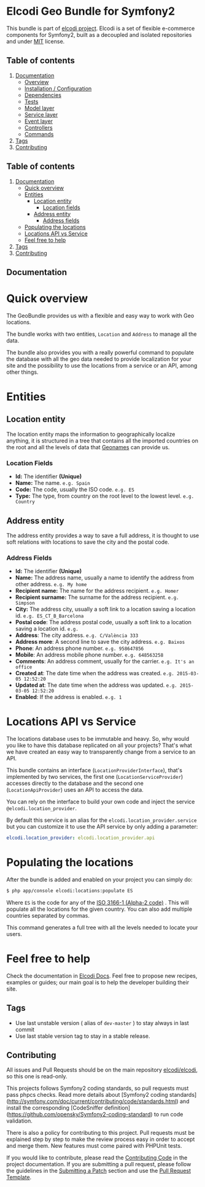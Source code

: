 Elcodi Geo Bundle for Symfony2
==============================

This bundle is part of [elcodi project](https://github.com/elcodi).
Elcodi is a set of flexible e-commerce components for Symfony2, built as a
decoupled and isolated repositories and under
[MIT](http://opensource.org/licenses/MIT) license.

Table of contents
-----------------
1. [Documentation](#documentation)
    * [Overview](#overview)
    * [Installation / Configuration](#installation-configuration)
    * [Dependencies](#dependencies)
    * [Tests](#tests)
    * [Model layer](#model-layer)
    * [Service layer](#service-layer)
    * [Event layer](#event-layer)
    * [Controllers](#controllers)
    * [Commands](#commands)
1. [Tags](#tags)
1. [Contributing](#contributing)

Table of contents
-----------------
1. [Documentation](#documentation)
    * [Quick overview](#quick-overview)
    * [Entities](#entities)
      * [Location entity](#location-entity)
          * [Location fields](#location-fields)
      * [Address entity](#address-entity)
          * [Address fields](#address-fields)
    * [Populating the locations](#populating-the-locations)
    * [Locations API vs Service](#locations-api-vs-service)
    * [Feel free to help](#feel-free-to-help)
1. [Tags](#tags)
1. [Contributing](#contributing)

Documentation
-------------

# Quick overview

The GeoBundle provides us with a flexible and easy way to work with Geo
locations.

The bundle works with two entities, `Location` and `Address` to manage all the
data.

The bundle also provides you with a really powerful command to populate the
database with all the geo data needed to provide localization for your site and
the possibility to use the locations from a service or an API, among other
things.

# Entities

## Location entity
The location entity maps the information to geographically localize anything, it
is structured in a tree that contains all the imported countries on the root and
all the levels of data that [Geonames][4] can provide us.

### Location Fields
- **Id:** The identifier **(Unique)**
- **Name:** The name. `e.g. Spain`
- **Code:** The code, usually the ISO code. `e.g. ES`
- **Type:** The type, from country on the root level to the lowest level. `e.g.
Country`

## Address entity

The address entity provides a way to save a full address, it is thought to use
soft relations with locations to save the city and the postal code.

### Address Fields
- **Id:** The identifier **(Unique)**
- **Name:** The address name, usually a name to identify the address from other
address. `e.g. My home`
- **Recipient name:** The name for the address recipient. `e.g. Homer`
- **Recipient surname:** The surname for the address recipient. `e.g. Simpson`
- **City:** The address city, usually a soft link to a location saving a
location id. `e.g. ES_CT_B_Barcelona`
- **Postal code**: The address postal code, usually a soft link to a location
saving a location id. `e.g. `
- **Address**: The city address. `e.g. C/València 333`
- **Address more**: A second line to save the city address. `e.g. Baixos`
- **Phone**: An address phone number. `e.g. 958647856`
- **Mobile**: An address mobile phone number. `e.g. 648563258`
- **Comments**: An address comment, usually for the carrier. `e.g. It's an
office`
- **Created at**: The date time when the address was created. `e.g. 2015-03-05
12:52:20`
- **Updated at**: The date time when the address was updated. `e.g. 2015-03-05
12:52:20`
- **Enabled**: If the address is enabled. `e.g. 1`

# Locations API vs Service

The locations database uses to be immutable and heavy. So, why would you like to
have this database replicated on all your projects? That's what we have created
an easy way to transparently change from a service to an API.

This bundle contains an interface (`LocationProviderInterface`), that's
implemented by two services, the first one (`LocationServiceProvider`) accesses
directly to the database and the second one (`LocationApiProvider`) uses an API
to access the data.

You can rely on the interface to build your own code and inject the service
`@elcodi.location_provider`.

By default this service is an alias for the `elcodi.location_provider.service`
but you can customize it to use the API service by only adding a parameter:

``` yml
elcodi.location_provider: elcodi.location_provider.api
```

# Populating the locations

After the bundle is added and enabled on your project you can simply do:

``` bash
$ php app/console elcodi:locations:populate ES
```

Where `ES` is the code for any of the
[ISO 3166-1 (Alpha-2 code)](http://en.wikipedia.org/wiki/ISO_3166-1#Current_codes)
. This will populate all the locations for the given country. You can also add
multiple countries separated by commas.

This command generates a full tree with all the levels needed to locate your
users.

# Feel free to help

Check the documentation in [Elcodi Docs](http://docs.elcodi.io). Feel free to
propose new recipes, examples or guides; our main goal is to help the developer
building their site.

Tags
----

* Use last unstable version ( alias of `dev-master` ) to stay always in last
commit
* Use last stable version tag to stay in a stable release.

Contributing
------------

All issues and Pull Requests should be on the main repository
[elcodi/elcodi](https://github.com/elcodi/elcodi), so this one is read-only.

This projects follows Symfony2 coding standards, so pull requests must pass
phpcs
checks. Read more details about
[Symfony2 coding standards]
(http://symfony.com/doc/current/contributing/code/standards.html)
and install the corresponding [CodeSniffer definition]
(https://github.com/opensky/Symfony2-coding-standard)
to run code validation.

There is also a policy for contributing to this project. Pull requests must
be explained step by step to make the review process easy in order to
accept and merge them. New features must come paired with PHPUnit tests.

If you would like to contribute, please read the [Contributing Code][1] in the
project documentation. If you are submitting a pull request, please follow the
guidelines in the [Submitting a Patch][2] section and use the
[Pull Request Template][3].

[1]: http://symfony.com/doc/current/contributing/code/index.html
[2]: http://symfony.com/doc/current/contributing/code/patches.html#check-list
[3]: http://symfony.com/doc/current/contributing/code/patches.html#make-a-pull-request
[4]: http://www.geonames.org/
